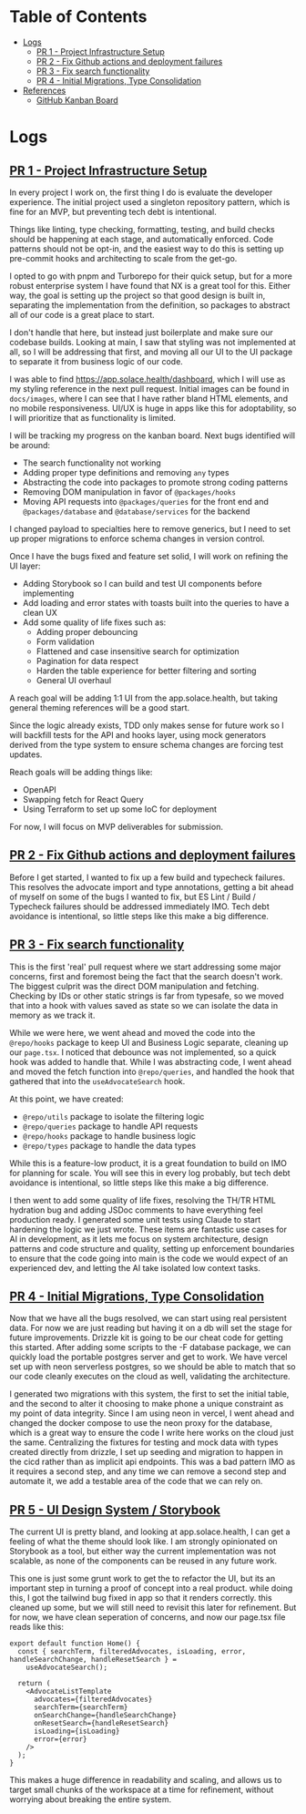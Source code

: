 # Table of Contents

- [Logs](#logs)
  - [PR 1 - Project Infrastructure Setup](#pr-1---project-infrastructure-setup)
  - [PR 2 - Fix Github actions and deployment failures](#pr-2---fix-github-actions-and-deployment-failures)
  - [PR 3 - Fix search functionality](#pr-3---fix-search-functionality)
  - [PR 4 - Initial Migrations, Type Consolidation](#pr-4---initial-migrations-type-consolidation)
- [References](#references)
  - [GitHub Kanban Board](https://github.com/users/aram-devdocs/projects/3/views/1)

# Logs

## [PR 1 - Project Infrastructure Setup](https://github.com/aram-devdocs/solace-candidate-assignment-main/pull/2)

In every project I work on, the first thing I do is evaluate the developer experience. The initial project used a singleton repository pattern, which is fine for an MVP, but preventing tech debt is intentional.

Things like linting, type checking, formatting, testing, and build checks should be happening at each stage, and automatically enforced. Code patterns should not be opt-in, and the easiest way to do this is setting up pre-commit hooks and architecting to scale from the get-go.

I opted to go with pnpm and Turborepo for their quick setup, but for a more robust enterprise system I have found that NX is a great tool for this. Either way, the goal is setting up the project so that good design is built in, separating the implementation from the definition, so packages to abstract all of our code is a great place to start.

I don't handle that here, but instead just boilerplate and make sure our codebase builds. Looking at main, I saw that styling was not implemented at all, so I will be addressing that first, and moving all our UI to the UI package to separate it from business logic of our code.

I was able to find https://app.solace.health/dashboard, which I will use as my styling reference in the next pull request. Initial images can be found in `docs/images`, where I can see that I have rather bland HTML elements, and no mobile responsiveness. UI/UX is huge in apps like this for adoptability, so I will prioritize that as functionality is limited.

I will be tracking my progress on the kanban board. Next bugs identified will be around:

- The search functionality not working
- Adding proper type definitions and removing `any` types
- Abstracting the code into packages to promote strong coding patterns
- Removing DOM manipulation in favor of `@packages/hooks`
- Moving API requests into `@packages/queries` for the front end and `@packages/database` and `@database/services` for the backend

I changed payload to specialties here to remove generics, but I need to set up proper migrations to enforce schema changes in version control.

Once I have the bugs fixed and feature set solid, I will work on refining the UI layer:

- Adding Storybook so I can build and test UI components before implementing
- Add loading and error states with toasts built into the queries to have a clean UX
- Add some quality of life fixes such as:
  - Adding proper debouncing
  - Form validation
  - Flattened and case insensitive search for optimization
  - Pagination for data respect
  - Harden the table experience for better filtering and sorting
  - General UI overhaul

A reach goal will be adding 1:1 UI from the app.solace.health, but taking general theming references will be a good start.

Since the logic already exists, TDD only makes sense for future work so I will backfill tests for the API and hooks layer, using mock generators derived from the type system to ensure schema changes are forcing test updates.

Reach goals will be adding things like:

- OpenAPI
- Swapping fetch for React Query
- Using Terraform to set up some IoC for deployment

For now, I will focus on MVP deliverables for submission.

## [PR 2 - Fix Github actions and deployment failures](https://github.com/aram-devdocs/solace-candidate-assignment-main/pull/15)

Before I get started, I wanted to fix up a few build and typecheck failures. This resolves the advocate import and type annotations, getting a bit ahead of myself on some of the bugs I wanted to fix, but ES Lint / Build / Typecheck failures should be addressed immediately IMO. Tech debt avoidance is intentional, so little steps like this make a big difference.

## [PR 3 - Fix search functionality](https://github.com/aram-devdocs/solace-candidate-assignment-main/pull/16)

This is the first 'real' pull request where we start addressing some major concerns, first and foremost being the fact that the search doesn't work. The biggest culprit was the direct DOM manipulation and fetching. Checking by IDs or other static strings is far from typesafe, so we moved that into a hook with values saved as state so we can isolate the data in memory as we track it.

While we were here, we went ahead and moved the code into the `@repo/hooks` package to keep UI and Business Logic separate, cleaning up our `page.tsx`. I noticed that debounce was not implemented, so a quick hook was added to handle that. While I was abstracting code, I went ahead and moved the fetch function into `@repo/queries`, and handled the hook that gathered that into the `useAdvocateSearch` hook.

At this point, we have created:

- `@repo/utils` package to isolate the filtering logic
- `@repo/queries` package to handle API requests
- `@repo/hooks` package to handle business logic
- `@repo/types` package to handle the data types

While this is a feature-low product, it is a great foundation to build on IMO for planning for scale. You will see this in every log probably, but tech debt avoidance is intentional, so little steps like this make a big difference.

I then went to add some quality of life fixes, resolving the TH/TR HTML hydration bug and adding JSDoc comments to have everything feel production ready. I generated some unit tests using Claude to start hardening the logic we just wrote. These items are fantastic use cases for AI in development, as it lets me focus on system architecture, design patterns and code structure and quality, setting up enforcement boundaries to ensure that the code going into main is the code we would expect of an experienced dev, and letting the AI take isolated low context tasks.

## [PR 4 - Initial Migrations, Type Consolidation](https://github.com/aram-devdocs/solace-candidate-assignment-main/pull/17)

Now that we have all the bugs resolved, we can start using real persistent data. For now we are just reading but having it on a db will set the stage for future improvements. Drizzle kit is going to be our cheat code for getting this started. After adding some scripts to the -F database package, we can quickly load the portable postgres server and get to work. We have vercel set up with neon serverless postgres, so we should be able to match that so our code cleanly executes on the cloud as well, validating the architecture.

I generated two migrations with this system, the first to set the initial table, and the second to alter it choosing to make phone a unique constraint as my point of data integrity. Since I am using neon in vercel, I went ahead and changed the docker compose to use the neon proxy for the database, which is a great way to ensure the code I write here works on the cloud just the same. Centralizing the fixtures for testing and mock data with types created directly from drizzle, I set up seeding and migration to happen in the cicd rather than as implicit api endpoints. This was a bad pattern IMO as it requires a second step, and any time we can remove a second step and automate it, we add a testable area of the code that we can rely on.

## [PR 5 - UI Design System / Storybook](https://github.com/aram-devdocs/solace-candidate-assignment-main/pull/18)

The current UI is pretty bland, and looking at app.solace.health, I can get a feeling of what the theme should look like. I am strongly opinionated on Storybook as a tool, but either way the current implementation was not scalable, as none of the components can be reused in any future work.

This one is just some grunt work to get the to refactor the UI, but its an important step in turning a proof of concept into a real product. while doing this, I got the tailwind bug fixed in app so that it renders correctly. this cleaned up some, but we will still need to revisit this later for refinement. But for now, we have clean seperation of concerns, and now our page.tsx file reads like this:

```tsx
export default function Home() {
  const { searchTerm, filteredAdvocates, isLoading, error, handleSearchChange, handleResetSearch } =
    useAdvocateSearch();

  return (
    <AdvocateListTemplate
      advocates={filteredAdvocates}
      searchTerm={searchTerm}
      onSearchChange={handleSearchChange}
      onResetSearch={handleResetSearch}
      isLoading={isLoading}
      error={error}
    />
  );
}
```

This makes a huge difference in readability and scaling, and allows us to target small chunks of the workspace at a time for refinement, without worrying about breaking the entire system.
